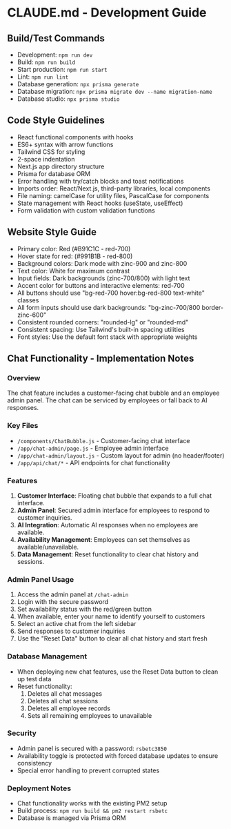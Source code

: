 # CLAUDE.md - Development Guide

## Build/Test Commands
- Development: `npm run dev`
- Build: `npm run build`
- Start production: `npm run start`
- Lint: `npm run lint`
- Database generation: `npx prisma generate`
- Database migration: `npx prisma migrate dev --name migration-name`
- Database studio: `npx prisma studio`

## Code Style Guidelines
- React functional components with hooks
- ES6+ syntax with arrow functions
- Tailwind CSS for styling
- 2-space indentation
- Next.js app directory structure
- Prisma for database ORM
- Error handling with try/catch blocks and toast notifications
- Imports order: React/Next.js, third-party libraries, local components
- File naming: camelCase for utility files, PascalCase for components
- State management with React hooks (useState, useEffect)
- Form validation with custom validation functions

## Website Style Guide
- Primary color: Red (#B91C1C - red-700)
- Hover state for red: (#991B1B - red-800)
- Background colors: Dark mode with zinc-900 and zinc-800
- Text color: White for maximum contrast
- Input fields: Dark backgrounds (zinc-700/800) with light text
- Accent color for buttons and interactive elements: red-700
- All buttons should use "bg-red-700 hover:bg-red-800 text-white" classes
- All form inputs should use dark backgrounds: "bg-zinc-700/800 border-zinc-600"
- Consistent rounded corners: "rounded-lg" or "rounded-md"
- Consistent spacing: Use Tailwind's built-in spacing utilities
- Font styles: Use the default font stack with appropriate weights

## Chat Functionality - Implementation Notes

### Overview
The chat feature includes a customer-facing chat bubble and an employee admin panel. The chat can be serviced by employees or fall back to AI responses.

### Key Files
- `/components/ChatBubble.js` - Customer-facing chat interface
- `/app/chat-admin/page.js` - Employee admin interface
- `/app/chat-admin/layout.js` - Custom layout for admin (no header/footer)
- `/app/api/chat/*` - API endpoints for chat functionality

### Features
1. **Customer Interface**: Floating chat bubble that expands to a full chat interface.
2. **Admin Panel**: Secured admin interface for employees to respond to customer inquiries.
3. **AI Integration**: Automatic AI responses when no employees are available.
4. **Availability Management**: Employees can set themselves as available/unavailable.
5. **Data Management**: Reset functionality to clear chat history and sessions.

### Admin Panel Usage
1. Access the admin panel at `/chat-admin`
2. Login with the secure password
3. Set availability status with the red/green button
4. When available, enter your name to identify yourself to customers
5. Select an active chat from the left sidebar
6. Send responses to customer inquiries
7. Use the "Reset Data" button to clear all chat history and start fresh

### Database Management
- When deploying new chat features, use the Reset Data button to clean up test data
- Reset functionality:
  1. Deletes all chat messages
  2. Deletes all chat sessions
  3. Deletes all employee records
  4. Sets all remaining employees to unavailable

### Security 
- Admin panel is secured with a password: `rsbetc3850`
- Availability toggle is protected with forced database updates to ensure consistency
- Special error handling to prevent corrupted states

### Deployment Notes
- Chat functionality works with the existing PM2 setup
- Build process: `npm run build && pm2 restart rsbetc`
- Database is managed via Prisma ORM